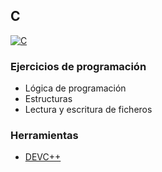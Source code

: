 ## C
[![C](https://img.shields.io/badge/LENGUAJE_C-blue?style=for-the-badge&logo=C&logoColor=white&labelColor=101010)]()

### Ejercicios de programación 
- Lógica de programación
- Estructuras
- Lectura y escritura de ficheros

### Herramientas
- [DEVC++](http://orwelldevcpp.blogspot.com/)
